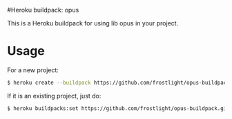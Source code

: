 #Heroku buildpack: opus

This is a Heroku buildpack for using lib opus in your project.

# Usage

For a new project:

``` sh 
$ heroku create --buildpack https://github.com/frostlight/opus-buildpack.git
```

If it is an existing project, just do:

``` sh 
$ heroku buildpacks:set https://github.com/frostlight/opus-buildpack.git
```